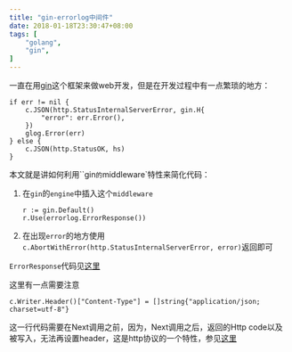 ```yaml
---
title: "gin-errorlog中间件"
date: 2018-01-18T23:30:47+08:00
tags: [
    "golang",
    "gin",
]
---
```


一直在用[gin](https://github.com/gin-gonic/gin)这个框架来做web开发，但是在开发过程中有一点繁琐的地方：
```golang
if err != nil {
    c.JSON(http.StatusInternalServerError, gin.H{
        "error": err.Error(),
    })
    glog.Error(err)
} else {
    c.JSON(http.StatusOK, hs)
}
```

本文就是讲如何利用``gin`的`middleware`特性来简化代码：

1. 在`gin`的`engine`中插入这个`middleware`

    ```golang
    r := gin.Default()
    r.Use(errorlog.ErrorResponse())
    ```

2. 在出现`error`的地方使用`c.AbortWithError(http.StatusInternalServerError, error)`返回即可

`ErrorResponse`代码见[这里](https://raw.githubusercontent.com/HYmian/gin-errorlog/master/error_log.go)

这里有一点需要注意
```golang
c.Writer.Header()["Content-Type"] = []string{"application/json; charset=utf-8"}
```
这一行代码需要在Next调用之前，因为，Next调用之后，返回的Http code以及被写入，无法再设置header，这是http协议的一个特性，参见[这里](http://engineering.pivotal.io/post/http-trailers/)